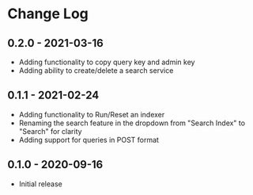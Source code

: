 # Change Log

## 0.2.0 - 2021-03-16

- Adding functionality to copy query key and admin key
- Adding ability to create/delete a search service

## 0.1.1 - 2021-02-24

- Adding functionality to Run/Reset an indexer
- Renaming the search feature in the dropdown from "Search Index" to "Search" for clarity
- Adding support for queries in POST format

## 0.1.0 - 2020-09-16

- Initial release
